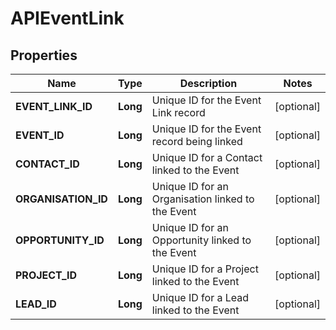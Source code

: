 
# APIEventLink

## Properties
Name | Type | Description | Notes
------------ | ------------- | ------------- | -------------
**EVENT_LINK_ID** | **Long** | Unique ID for the Event Link record |  [optional]
**EVENT_ID** | **Long** | Unique ID for the Event record being linked |  [optional]
**CONTACT_ID** | **Long** | Unique ID for a Contact linked to the Event |  [optional]
**ORGANISATION_ID** | **Long** | Unique ID for an Organisation linked to the Event |  [optional]
**OPPORTUNITY_ID** | **Long** | Unique ID for an Opportunity linked to the Event |  [optional]
**PROJECT_ID** | **Long** | Unique ID for a Project linked to the Event |  [optional]
**LEAD_ID** | **Long** | Unique ID for a Lead linked to the Event |  [optional]



